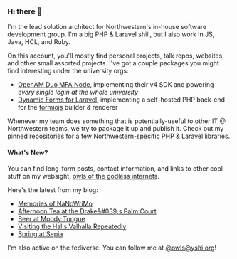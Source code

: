 ### Hi there 👋
I'm the lead solution architect for Northwestern's in-house software development group. I'm a big PHP & Laravel shill, but I also work in JS, Java, HCL, and Ruby.

On this account, you'll mostly find personal projects, talk repos, websites, and other small assorted projects. I've got a couple packages you might find interesting under the university orgs:

- [OpenAM Duo MFA Node](https://github.com/NUIT-ISO/duo-universal-prompt-auth-node), implementing their v4 SDK and powering *every single login at the whole university*
- [Dynamic Forms for Laravel](https://github.com/NIT-Administrative-Systems/dynamic-forms), implementing a self-hosted PHP back-end for the [formiojs](https://github.com/formio/formio.js/) builder & renderer

Whenever my team does something that is potentially-useful to other IT @ Northwestern teams, we try to package it up and publish it. Check out my pinned repositories for a few Northwestern-specific PHP & Laravel libraries.

#### What's New?
You can find long-form posts, contact information, and links to other cool stuff on my websight, [owls of the godless internets](https://godless-internets.org).

Here's the latest from my blog:

<!-- BLOG-POST-LIST:START -->
- [Memories of NaNoWriMo](https://godless-internets.org/2025/08/09/memories-of-nanowrimo)
- [Afternoon Tea at the Drake&amp;#039;s Palm Court](https://godless-internets.org/2025/08/08/afternoon-tea-at-the-drakes-palm-court)
- [Beer at Moody Tongue](https://godless-internets.org/2025/08/07/beer-at-moody-tongue)
- [Visiting the Halls Valhalla Repeatedly](https://godless-internets.org/2025/08/06/visiting-the-halls-valhalla-repeatedly)
- [Spring at Sepia](https://godless-internets.org/2025/08/05/spring-at-sepia)
<!-- BLOG-POST-LIST:END -->

I'm also active on the fediverse. You can follow me at [@owls@yshi.org](https://mastodon.yshi.org/@owls)!
